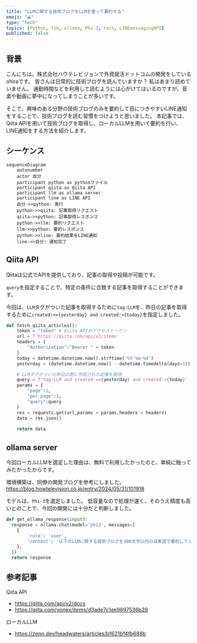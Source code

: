 ```yaml
---
title: "LLMに関する技術ブログをLLMを使って要約する"
emoji: "⛳"
type: "tech"
topics: [Python, llm, ollama, Phi-3, tech, LINEmessagingAPI]
published: false
---
```


## 背景

こんにちは。株式会社ハウテレビジョンで外資就活ドットコムの開発をしているohiraです。
皆さんは日常的に技術ブログを読んでいますか？
私はあまり読めていません。
通勤時間などを利用して読むようには心がけてはいるのですが、音楽や動画に夢中になってしまうことが多いです。

そこで、興味のある分野の技術ブログのみを要約して目につきやすいLINE通知をすることで、技術ブログを読む習慣をつけようと思いました。
本記事では、Qiita APIを用いて技術ブログを取得し、ローカルLLMを用いて要約を行い、LINE通知をする方法を紹介します。

## シーケンス
```mermaid
sequenceDiagram
    autonumber
    actor 自分
    participant python as pythonファイル
    participant qiita as Qiita API
    participant llm as ollama server
    participant line as LINE API
    自分->>python: 実行
    python->>qiita: 記事取得リクエスト
    qiita->>python: 記事取得レスポンス
    python->>llm: 要約リクエスト
    llm->>python: 要約レスポンス
    python->>line: 要約結果をLINE通知
    line->>自分: 通知完了
```

## Qiita API

Qiitaは公式でAPIを提供しており、記事の取得や投稿が可能です。

`query`を指定することで、特定の条件に合致する記事を取得することができます。

今回は、`LLM`タグがついた記事を取得するために`tag:LLM`を、昨日の記事を取得するために`created:>={yesterday} and created:<{today}`を指定しました。


```python
def fetch_qiita_articles():
    token = "token" # Qiita APIのアクセストークン
    url = f'https://qiita.com/api/v2/items'
    headers = {
        "Authorization":"Bearer " + token
    }
    today = datetime.datetime.now().strftime('%Y-%m-%d')
    yesterday = (datetime.datetime.now() - datetime.timedelta(days=1)).strftime('%Y-%m-%d')

    # LLMタグがついた昨日の間に作成された記事を取得
    query = f'tag:LLM and created:>={yesterday} and created:<{today}'
    params = {
        "page":1,
        "per_page":1,
        "query":query
    }
    res = requests.get(url,params = params,headers = headers)
    data = res.json()
    
    return data
```


## ollama server
今回ローカルLLMを選定した理由は、無料で利用したかったのと、単純に触ってみたかったからです。

環境構築は、同僚の開発ブログを参考にしました。
https://blog.howtelevision.co.jp/entry/2024/05/31/101918

モデルは、`Phi-3`を選定しました。
低容量なので処理が速く、そのうえ精度も高いとのことで、今回の開発には十分だと判断しました。

```python
def get_ollama_response(input):
  response = ollama.chat(model='phi3', messages=[
    {
        'role': 'user',
        'content': '以下のLLMに関する技術ブログを300文字以内の日本語で要約してください。\n' + "要約して欲しい記事のタイトルは「"+ input["title"] + '」です。\n' + "要約して欲しい記事の内容は「" + input["body"] + '」です。',
    },
  ])
  return response
```


## 


## 参考記事
Qiita API
- https://qiita.com/api/v2/docs
- https://qiita.com/yonex/items/d3ade7c1ae9897536b28


ローカルLLM
- https://zenn.dev/headwaters/articles/bf621b14fb688b